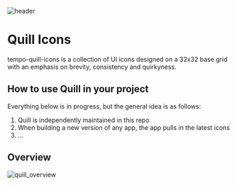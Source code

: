 ![header](https://user-images.githubusercontent.com/10330611/130638643-b85c8a19-11f2-4d7d-b098-d415807fbc9b.png)

# Quill Icons
tempo-quill-icons is a collection of UI icons designed on a 32x32 base grid with an emphasis on brevity, consistency and quirkyness.


## How to use Quill in your project
Everything below is in progress, but the general idea is as follows:
1. Quill is independently maintained in this repo
2. When building a new version of any app, the app pulls in the latest icons
3. ...

## Overview
![quill_overview](https://user-images.githubusercontent.com/10330611/130947799-b6d79d8e-da99-46fe-a9c5-50cb7c31946f.png)
